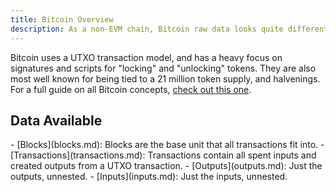 ```yaml
---
title: Bitcoin Overview
description: As a non-EVM chain, Bitcoin raw data looks quite different from other chains. Learn more about Bitcoin's data in these pages.
---
```


Bitcoin uses a UTXO transaction model, and has a heavy focus on signatures and scripts for "locking" and "unlocking" tokens. They are also most well known for being tied to a 21 million token supply, and halvenings. For a full guide on all Bitcoin concepts, [check out this one](https://web3datadegens.substack.com/p/how-to-analyze-bitcoin-data-with).

## Data Available

<div class="cards grid" markdown>
- [Blocks](blocks.md): Blocks are the base unit that all transactions fit into.
- [Transactions](transactions.md): Transactions contain all spent inputs and created outputs from a UTXO transaction.
- [Outputs](outputs.md): Just the outputs, unnested.
- [Inputs](inputs.md): Just the inputs, unnested.
</div>
